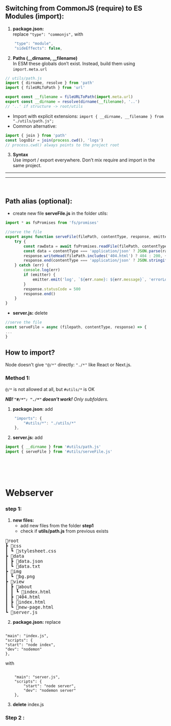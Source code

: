 ## Switching from CommonJS (require) to ES Modules (import):

1. **package.json:**  
   replace `"type": "commonjs",` with

```js
	"type": "module",
	"sideEffects": false,
```

2. **Paths (\_\_dirname, \_\_filename)**  
   In ESM these globals don’t exist. Instead, build them using `import.meta.url`

```js
// utils/path.js
import { dirname, resolve } from 'path'
import { fileURLToPath } from 'url'

export const __filename = fileURLToPath(import.meta.url)
export const __dirname = resolve(dirname(__filename), '..')
// '..' if structure -> root/utils
```

- Import with explicit extensions: `import { __dirname, __filename } from "./utils/path.js";`
- Common alternative:

```js
import { join } from 'path'
const logsDir = join(process.cwd(), 'logs')
// process.cwd() always points to the project root
```

3. **Syntax**  
   Use import / export everywhere. Don’t mix require and import in the same project.

---

---

   <br />

## **Path alias (optional):**

- create new file **serveFile.js** in the folder utils:

```js
import * as fsPromises from 'fs/promises'

//serve the file
export async function serveFile(filePath, contentType, response, emitter) {
	try {
		const rawData = await fsPromises.readFile(filePath, contentType.includes('image') ? '' : 'utf8')
		const data = contentType === 'application/json' ? JSON.parse(rawData) : rawData
		response.writeHead(filePath.includes('404.html') ? 404 : 200, { 'Content-Type': contentType })
		response.end(contentType === 'application/json' ? JSON.stringify(data) : data)
	} catch (err) {
		console.log(err)
		if (emitter) {
			emitter.emit('log', `${err.name}: ${err.message}`, 'errorLog.txt')
		}
		response.statusCode = 500
		response.end()
	}
}
```

- **server.js:** delete

```js
//serve the file
const serveFile = async (filepath, contentType, response) => {
...
}
```

## **How to import?**

Node doesn't give `"@/*"` directly: `"./*"` like React or Next.js.

### Method 1:

`@/*` is not allowed at all, but `#utils/*` is OK

_**NB! `"#/*": "./*"` doesn't work!** Only subfolders._

1. **package.json**: add

```js
	"imports": {
		"#utils/*": "./utils/*"
	},
```

2. **server.js:** add

```js
import { __dirname } from '#utils/path.js'
import { serveFile } from '#utils/serveFile.js'
```

<br />
<br />
<br />

# Webserver

### step 1:

1. **new files:**
   - add new files from the folder **step1**
   - check if **utils/path.js** from previous exists

<pre>
📂root
┣ 📂css
┃ ┗ 📜stylesheet.css
┣ 📂data
┃ ┣ 📜data.json
┃ ┗ 📜data.txt
┣ 📂img
┃ ┗ 📜bg.png
┣ 📂view
┃ ┣ 📂about
┃ ┃ ┗ 📜index.html
┃ ┣ 📜404.html
┃ ┣ 📜index.html
┃ ┗ 📜new-page.html
┗ 📜server.js
</pre>

2. **package.json:**
   replace

```

"main": "index.js",
"scripts": {
"start": "node index",
"dev": "nodemon"
},

```

with

```

    "main": "server.js",
    "scripts": {
    	"start": "node server",
    	"dev": "nodemon server"
    },

```

3. **delete** index.js

### Step 2 :

```

```
